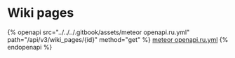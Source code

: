 # Wiki pages

{% openapi src="../../../.gitbook/assets/meteor openapi.ru.yml" path="/api/v3/wiki_pages/{id}" method="get" %}
[meteor openapi.ru.yml](<../../../.gitbook/assets/meteor openapi.ru.yml>)
{% endopenapi %}
